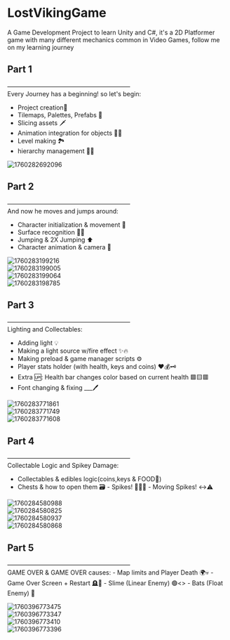 # LostVikingGame
A Game Development Project to learn Unity and C#, it's a 2D Platformer game with many different mechanics common in Video Games, follow me on my learning journey

## Part 1
———————————————————— <br>
Every Journey has a beginning! so let's begin: 

- Project creation💾 
- Tilemaps, Palettes, Prefabs 🎨 
- Slicing assets 🗡️ 
- Animation integration for objects 🏃‍♂️
- Level making 🏞️ 
- hierarchy management 🧑‍🧒 <br>

![1760282692096](https://github.com/user-attachments/assets/a44f349e-4b0b-444d-aee9-d0a634a598d0)

## Part 2

———————————————————— <br>
And now he moves and jumps around:

- Character initialization & movement 🚶
- Surface recognition 🌿🌾
- Jumping & 2X Jumping ⬆️
- Character animation & camera 🎥 <br>

![1760283199216](https://github.com/user-attachments/assets/f318e384-9822-4b62-8cb7-b7cbd96b9448) <br>
![1760283199005](https://github.com/user-attachments/assets/6df804e7-3c86-4b7b-8c1f-34b49fd4a53e) <br>
![1760283199064](https://github.com/user-attachments/assets/6aa67462-29e9-4ccd-bd54-a24b15ac3b97) <br>
![1760283198785](https://github.com/user-attachments/assets/83448e13-8425-4060-a938-4f8390e43a81) <br>

## Part 3

———————————————————— <br>
Lighting and Collectables:
- Adding light 💡
- Making a light source w/fire effect ✨🔥
- Making preload & game manager scripts ⚙️
- Player stats holder (with health, keys and coins) ❤️💰🗝️
- Extra 🆙: Health bar changes color based on current health 🟩🟨🟥
- Font changing & fixing ___🖊️

![1760283771861](https://github.com/user-attachments/assets/3acdb1fa-0116-460c-94f2-0f47570ae3de) <br>
![1760283771749](https://github.com/user-attachments/assets/53c868dc-459f-4f60-8840-4e85e86ea202) <br>
![1760283771608](https://github.com/user-attachments/assets/9d161f3a-b009-455d-8206-8358c3b5032e) <br>

## Part 4

———————————————————— <br>
Collectable Logic and Spikey Damage:
- Collectables & edibles logic(coins,keys & FOOD🥘)
- Chests & how to open them 🗃️
‎- Spikes! 🔺🔺🔺
‎- Moving Spikes! ↔️⚠️

![1760284580988](https://github.com/user-attachments/assets/a6cc391d-c754-47f5-80b4-b8e6f3406454)  <br>
![1760284580825](https://github.com/user-attachments/assets/cdd327f4-90d4-4dd4-a8ed-dd2e30dae384)  <br>
![1760284580937](https://github.com/user-attachments/assets/76c1008f-b0e3-47d3-87fa-4f954ed73326)  <br>
![1760284580868](https://github.com/user-attachments/assets/eb415e4a-d0dd-45b5-ba54-555c137dc18d)  <br>

## Part 5

———————————————————— <br>
GAME OVER & GAME OVER causes:
‎- Map limits and Player Death 🌍💀
‎- Game Over Screen + Restart 🪦🔄
‎- Slime (Linear Enemy) 🟢<>
‎- Bats (Float Enemy) 🦇

![1760396773475](https://github.com/user-attachments/assets/f9bf2f52-a95e-48b3-81d0-1342e8d6ce4e)  <br>
![1760396773347](https://github.com/user-attachments/assets/d8a8bbfe-0c1e-41e2-bd38-c851debdb9b2)  <br>
![1760396773410](https://github.com/user-attachments/assets/4bf2fcad-29f9-44d0-890c-f8f081b9dabd)  <br>
![1760396773396](https://github.com/user-attachments/assets/e587520a-5dc8-41e4-9de3-c707b75bd08d)  <br>
